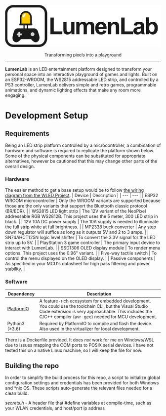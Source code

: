 <p align="center"><img src="assets/lumenlab-logo.png" alt="LumenLab Logo" /></p>
<p align="center">Transforming pixels into a playground</p>

---

__LumenLab__ is an LED entertainment platform designed to transform your personal space into an interactive playground of games and lights. Built on an ESP32-WROOM, the WS2815 addressable LED strip, and controlled by a PS3 controller, LumenLab delivers simple and retro games, programmable animations, and dynamic lighting effects that make any room more engaging.

# Development Setup
## Requirements
Being an LED strip platform controlled by a microcontroller, a combination of hardware and software is required to replicate the platform shown below. Some of the physical components can be substituted for appropriate alternatives, however be cautioned that this may change other parts of the overall design.

### Hardware
The easier method to get a base setup would be to follow [the wiring diagram from the WLED Project](https://kno.wled.ge/basics/wiring-guides/).
|  Device | Description |
| --- | --- |
| ESP32 WROOM microcontroller | Only the WROOM variants are supported because those are the only variants that support the Bluetooth classic protocol (BR/EDR). |
| WS2815 LED light strip | The 12V variant of the NeoPixel addressable RGB WS2812B. This project uses the 5 meter, 300 LED strip in black. |
| 12V 10A DC power supply | The 10A supply is needed to illuminate the full strip white at full brightness. |
| MP2338 buck converter | Any step down regulator will suffice as long as it outputs 5V and 2 to 3 amps. |
| SN74AHCT125N logic level shifter | To convert the 3.3V signal for the LED strip up to 5V. |
| PlayStation 3 game controller | The primary input device to interact with LumenLab. |
| SSD1306 OLED display module | To render menu options. This project uses the 0.96" variant. |
| Five-way tactile switch | To control the menu displayed on the OLED display. |
| Passive components | As specified in your MCU's datasheet for high pass filtering and power stability. |


### Software
| Dependency | Description |
| --- | --- |
| [PlatformIO](https://platformio.org/) | A feature-rich ecosystem for embedded development. You could use the toolchain CLI, but the Visual Studio Code extension is very approachable. This includes the C/C++ compiler (avr-gcc) needed for MCU development. |
| Python3 (&GreaterEqual;3.6)| Required by PlatformIO to compile and flash the device. Also used in the virtualizer for local development. |

There is a Dockerfile provided. It does *not* work for me on Windows/WSL due to issues mapping the COM ports to POSIX serial devices. I have not tested this on a native Linux machine, so I will keep the file for now.

## Building the repo
In order to simplify the build process for this repo, a script to initialize global configuration settings and credentials has been provided for both Windows and *nix OS. These scripts auto-generate the relevant files needed for a clean build.

_secrets.h_ - A header file that #define variables at compile-time, such as your WLAN credentials, and host/port ip address